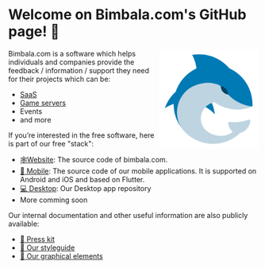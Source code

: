 
# Welcome on Bimbala.com's GitHub page! 👋️ 

<a href="https://bimbala.com"><img align="right" src="https://raw.githubusercontent.com/Bimbalacom/Graphical-elements/master/v2/500x500.png" height="200" alt="Bimbala.com"></a>


Bimbala.com is a software which helps individuals and companies provide the feedback / information / support they need for their projects which can be:
* [SaaS](https://www.techtarget.com/searchcloudcomputing/definition/Software-as-a-Service)
* [Game servers](https://en.wikipedia.org/wiki/Game_server)
* Events
* and more

If you’re interested in the free software, here is part of our free "stack":

* [🕸️Website](https://github.com/Bimbalacom/bimbalacom): The source code of bimbala.com.
* [📱 Mobile](https://github.com/Bimbalacom/Mobile): The source code of our mobile applications. It is supported on Android and iOS and based on Flutter.
* [💻 Desktop](https://github.com/Bimbalacom/Desktop): Our Desktop app repository
* More comming soon

Our internal documentation and other useful information are also publicly available:

- [📰️ Press kit](#)
- [🎨️ Our styleguide](#) 
- [🎨 Our graphical elements](https://github.com/Bimbalacom/Graphical-elements) 
